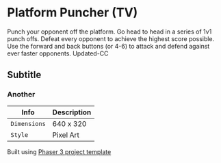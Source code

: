 # Platform Puncher (TV)

Punch your opponent off the platform.
Go head to head in a series of 1v1 punch offs. Defeat every opponent to achieve the highest score possible.
Use the forward and back buttons (or 4-6) to attack and defend against ever faster opponents.
Updated-CC

## Subtitle
### Another

| Info | Description |
|---------|-------------|
| `Dimensions` | 640 x 320 |
| `Style` | Pixel Art |

Built using [Phaser 3 project template](https://github.com/photonstorm/phaser3-project-template)